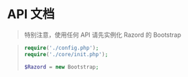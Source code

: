 # API 文档

> 特别注意，使用任何 API 请先实例化 Razord 的 Bootstrap

> ```php
> require('./config.php');
> require('./core/init.php');
> 
> $Razord = new Bootstrap;
> ```
